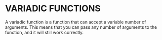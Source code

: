 # VARIADIC FUNCTIONS

A variadic function is a function that can accept a variable number of arguments. This means that you can pass any number of arguments to the function, and it will still work correctly.
